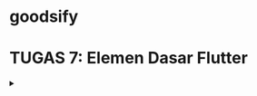 # goodsify

# TUGAS 7: Elemen Dasar Flutter
<details>
  <summary></summary>

## Pengerjaan Project Flutter

1. Instalasi Flutter di Windows

    #### Langkah 1: Unduh Flutter SDK
    1. Buka situs resmi Flutter di [flutter.dev](https://flutter.dev) dan unduh Flutter SDK untuk Windows.
    2. Ekstrak file `.zip` Flutter yang telah diunduh ke direktori pilihan Anda, misalnya `C:\src\flutter` (hindari direktori seperti `C:\Program Files` yang memerlukan izin administrator).

    #### Langkah 2: Tambahkan Flutter ke PATH
    1. Buka pengaturan **Environment Variables** di Windows:
      - Klik kanan pada **This PC** atau **Computer** > **Properties** > **Advanced system settings** > **Environment Variables**.
    2. Di bagian **System variables**, cari variabel `Path` dan klik **Edit**.
    3. Tambahkan path ke folder `bin` dari Flutter SDK, misalnya `C:\src\flutter\bin`.
    4. Klik **OK** untuk menyimpan perubahan.

    #### Langkah 3: Verifikasi Instalasi Flutter
    1. Buka **Command Prompt** atau **PowerShell**.
    2. Jalankan perintah berikut untuk memastikan instalasi berhasil:
      ```bash
      flutter doctor
      ```

    #### Langkah 4: Instal IDE untuk Pengembangan Flutter
    
    Download Visual Studio Code dan Android Studio

    #### Langkah 5: Membuat Proyek Flutter Baru

    Buka Command Prompt atau PowerShell di direktori tempat Anda ingin membuat proyek. Jalankan perintah berikut untuk membuat proyek Flutter baru:
    ```bash
      flutter create my_flutter_app
      cd my_flutter_app
    ```

    Untuk menjalankan proyek pada emulator atau perangkat yang terhubung, gunakan perintah berikut:
    bash
    ```bash 
      flutter run
    ```

    ### Membuat tiga tombol sederhana dengan ikon dan teks untuk :

    1. **Lihat Daftar Produk**: Tombol ini digunakan untuk melihat daftar produk yang tersedia. Teks yang ditampilkan pada tombol adalah "Lihat Daftar Produk".
    2. **Tambah Produk**: Tombol ini memungkinkan pengguna untuk menambah produk baru. Teks yang ditampilkan pada tombol adalah "Tambah Produk".
    3. **Logout**: Tombol ini digunakan untuk keluar dari aplikasi. Teks yang ditampilkan pada tombol adalah "Logout".

    1. **Konfigurasi item pada Home Page & Implementasi warna-warna yang berbeda untuk setiap tombol**

    Untuk membuat tiga tombol pada halaman utama, kita menggunakan widget `ItemHomepage` untuk mendefinisikan data tombol, seperti nama, ikon, dan warna. Kemudian, kita menampilkan setiap tombol menggunakan `widget` `ItemCard` dalam `GridView`.

    ```bash 
      final List<ShopItem> items = [
      ShopItem("Product List", Icons.checklist, Colors.deepOrange.shade400),
      ShopItem("Add Product", Icons.add_shopping_cart, Colors.orange.shade400),
      ShopItem("Logout", Icons.logout, Colors.lightGreen.shade400),
      ];

    ```

    2. **tampilkan tombol-tombol ini dalam GridView di dalam widget build seperti berikut:**

    Pada GridView.count, kita mengatur:

    `crossAxisCount`: Jumlah kolom dalam grid.
    `children`: Menampilkan tombol-tombol berdasarkan daftar items dengan memanggil widget ItemCard untuk setiap item.

    ```bash
      GridView.count(
        primary: false,
        padding: const EdgeInsets.all(10), // Kurangi padding
        crossAxisSpacing: 5, // Kurangi jarak horizontal antar card
        mainAxisSpacing: 5, // Kurangi jarak vertikal antar card
        crossAxisCount: 3, // Jumlah kolom dalam grid
        shrinkWrap: true,
        children: items.map((ShopItem item) {
          return ShopCard(item);
        }).toList(),}

    ```

    3. **Memunculkan Snackbar dengan tulisan:**

    Setiap tombol akan menampilkan pesan menggunakan `Snackbar` saat ditekan. Di dalam `widget` `ItemCard`, kita memanggil `ScaffoldMessenger` untuk menampilkan `Snackbar` yang berbeda sesuai tombol yang ditekan:

      "You pressed View Products button!" ketika tombol Lihat Daftar Produk ditekan.
      "You pressed Add Product button!" ketika tombol Tambah Produk ditekan.
      "You pressed Logout button!" ketika tombol Logout ditekan.

    ```bash
        class MyHomePage extends StatelessWidget {
        final String name = 'Salomo Immanuel'; // Nama
        final String className = 'PBP B'; //Kelas
        MyHomePage({super.key});

        final List<ShopItem> items = [
          ShopItem("Product List", Icons.checklist, Colors.deepOrange.shade400),
          ShopItem("Add Product", Icons.add_shopping_cart, Colors.orange.shade400),
          ShopItem("Logout", Icons.logout, Colors.lightGreen.shade400),
        ];

        @override
        Widget build(BuildContext context) {
          return Scaffold(
            appBar: AppBar(
              title: const Text(
                'Goodsify',
                style: TextStyle(
                  color: Colors.white,
                  fontWeight: FontWeight.bold,
                ),
              ),
              backgroundColor: Theme.of(context).colorScheme.primary,
            ),
            body: Center(
              child: SingleChildScrollView(
                child: Padding(
                  padding: const EdgeInsets.all(10.0), // Set padding dari halaman
                  child: Column(
                    mainAxisAlignment: MainAxisAlignment.center, // Posisikan konten di tengah secara vertikal
                    children: <Widget>[
                      Padding(
                        padding: const EdgeInsets.only(top: 10.0, bottom: 10.0),
                        child: Text(
                          'Goodsify',
                          textAlign: TextAlign.center,
                          style: TextStyle(
                            fontSize: 30,
                            fontWeight: FontWeight.bold,
                            color: Colors.grey.shade900,
                          ),
                        ),
                      ),
                      // Info cards for name and class
                      Row(
                        mainAxisAlignment: MainAxisAlignment.spaceEvenly,
                        children: [
                          InfoCard(title: 'Name', content: name),
                          InfoCard(title: 'Class', content: className),
                        ],
                      ),
                      const SizedBox(height: 16.0), // Spacing between info cards and grid

                      // Grid layout
                      Center(
                        child: GridView.count(
                          primary: false,
                          padding: const EdgeInsets.all(10), // Kurangi padding
                          crossAxisSpacing: 5, // Kurangi jarak horizontal antar card
                          mainAxisSpacing: 5, // Kurangi jarak vertikal antar card
                          crossAxisCount: 3, // Jumlah kolom dalam grid
                          shrinkWrap: true,
                          children: items.map((ShopItem item) {
                            return ShopCard(item);
                          }).toList(),
                        ),
                      ),
                    ],
                  ),
                ),
              ),
            ),
          );
        }
      }

      ```


## stateless widget dan stateful widget

### 📘 Stateless Widget

- **Definisi**: Stateless widget adalah widget yang **tidak memiliki state** yang dapat berubah setelah dirender.
- **Karakteristik**:
  - Tampilan dan perilaku tetap konstan selama aplikasi berjalan.
  - Tidak merespons perubahan data atau interaksi pengguna.
- **Penggunaan Umum**:
  - Elemen UI yang statis atau hanya menampilkan data tetap, seperti teks atau ikon.

### 📗 Stateful Widget

- **Definisi**: Stateful widget adalah widget yang **memiliki state** yang dapat berubah selama runtime.
- **Karakteristik**:
  - Tampilan dan perilaku dapat diperbarui berdasarkan perubahan data atau interaksi pengguna.
  - Memiliki lifecycle methods seperti `initState`, `setState`, dan `dispose` untuk mengelola state widget.
- **Penggunaan Umum**:
  - Elemen UI yang membutuhkan interaksi atau merespons perubahan data, seperti form input, animasi, atau komponen yang memerlukan update data.

### 📊 Perbedaan Utama

| Kriteria                 | Stateless Widget                                   | Stateful Widget                                      |
|--------------------------|----------------------------------------------------|------------------------------------------------------|
| **Perubahan State**      | Tidak berubah setelah dirender                     | Dapat berubah saat runtime menggunakan `setState`    |
| **Lifecycle Methods**    | Tidak memiliki lifecycle methods                   | Memiliki lifecycle methods seperti `initState`, `dispose` |
| **Penggunaan**           | Untuk tampilan statis atau data yang tidak berubah | Untuk tampilan dinamis atau data yang dapat berubah   |
| **Kinerja**              | Lebih ringan, tidak perlu melacak perubahan        | Lebih berat karena melacak dan merender ulang state  |

### 🎯 Kapan Menggunakan?

- Gunakan **Stateless Widget** untuk elemen UI yang **tidak membutuhkan perubahan state** atau tidak perlu merespons interaksi pengguna.
- Gunakan **Stateful Widget** untuk elemen UI yang **perlu merespons perubahan** atau interaksi pengguna, seperti tombol dengan counter, form input, atau tampilan dengan data yang dapat berubah.


## Widget yang digunakan pada project `Goodsify`

Berikut adalah beberapa widget dasar di Flutter yang sering digunakan untuk membangun layout dan struktur aplikasi.

### 📋 Scaffold
- **Deskripsi**: Widget dasar yang menyediakan struktur layout aplikasi.
- **Fungsi**: Menyediakan komponen utama seperti app bar, body, dan floating action button.

### 📌 AppBar
- **Deskripsi**: Header di bagian atas aplikasi.
- **Fungsi**: Digunakan untuk menampilkan judul, ikon, atau opsi lainnya yang relevan dengan halaman.

### 📝 Text
- **Deskripsi**: Widget untuk menampilkan teks.
- **Fungsi**: Menampilkan teks statis atau dinamis dalam aplikasi.

### 🎨 Icon
- **Deskripsi**: Widget untuk menampilkan ikon.
- **Fungsi**: Sering digunakan pada tombol atau untuk memberikan konteks visual pada elemen UI.

### 📐 Padding
- **Deskripsi**: Menambahkan jarak di sekitar widget tertentu.
- **Fungsi**: Membantu memperindah tampilan dengan memberikan ruang di sekitar widget.

### 📜 SingleChildScrollView
- **Deskripsi**: Memungkinkan tampilan untuk bisa di-scroll.
- **Fungsi**: Berguna untuk layout dengan konten yang lebih panjang dari tinggi layar.

### 📏 Row dan Column
- **Row**: Mengatur widget secara horizontal.
- **Column**: Mengatur widget secara vertikal.
- **Fungsi**: Membantu mengatur tata letak widget dalam orientasi yang diinginkan.

### 📦 Card
- **Deskripsi**: Widget kotak dengan bayangan dan sudut membulat.
- **Fungsi**: Digunakan untuk menampilkan konten dengan batas yang jelas, seperti daftar atau informasi tertentu.

### 📐 GridView
- **Deskripsi**: Menampilkan item dalam format grid.
- **Fungsi**: Mengatur widget dalam bentuk grid (baris dan kolom), sering digunakan untuk menyusun item dalam bentuk kartu.

### 👆 InkWell
- **Deskripsi**: Membuat widget menjadi clickable.
- **Fungsi**: Memberikan efek animasi ripple saat widget ditekan, menambahkan kesan interaktif.


## `setState()` function


### Fungsi
`setState()` digunakan dalam stateful widget untuk memberi tahu Flutter bahwa ada perubahan state yang perlu di-render ulang. Saat `setState()` dipanggil, Flutter akan menjalankan ulang `build` method untuk memperbarui tampilan yang terkait dengan state tersebut.

### Variabel yang Terdampak
Hanya variabel dalam class state (misalnya, `_MyWidgetState`) yang diubah di dalam `setState()` yang akan menyebabkan widget diperbarui. Variabel lain yang tidak diubah di dalam `setState()` tidak akan memicu pembaruan tampilan.


## Perbedaan `const` dan `final`


Dalam Dart, `const` dan `final` digunakan untuk mendeklarasikan variabel yang tidak dapat diubah setelah diinisialisasi. Namun, ada perbedaan penting antara keduanya.

### `final`

- **Definisi**: `final` digunakan untuk variabel yang nilainya hanya bisa diinisialisasi sekali dan tidak dapat diubah setelah itu.
- **Inisialisasi**: Nilai `final` dapat ditetapkan saat runtime (saat program berjalan).
- **Penggunaan Umum**: Cocok untuk nilai yang tidak berubah tetapi hanya diketahui pada runtime, seperti hasil fungsi atau interaksi pengguna.

### `const`

- **Definisi**: `const` digunakan untuk variabel yang merupakan **compile-time constant**, artinya nilainya sudah ditentukan saat kompilasi dan tidak akan pernah berubah.
- **Inisialisasi**: Nilai `const` harus berupa nilai konstan yang sudah diketahui sebelum runtime.
- **Penggunaan Umum**: Digunakan untuk nilai yang selalu tetap, seperti angka atau string konstan yang tidak berubah sepanjang waktu.

### Perbedaan Utama

| Kriteria                | `final`                                       | `const`                                            |
|-------------------------|-----------------------------------------------|----------------------------------------------------|
| **Inisialisasi**        | Saat runtime                                  | Saat kompilasi                                     |
| **Perubahan Nilai**     | Tidak bisa diubah setelah inisialisasi        | Tidak bisa diubah, tetap sejak kompilasi           |
| **Nilai**               | Bisa bergantung pada runtime                  | Harus diketahui saat kompilasi                     |
| **Contoh Penggunaan**   | Waktu saat ini atau hasil fungsi              | Angka atau string yang tetap                       |

---

Gunakan `final` untuk variabel yang nilainya hanya diketahui saat runtime, dan `const` untuk variabel konstan yang nilainya diketahui saat kompilasi.


</details>

